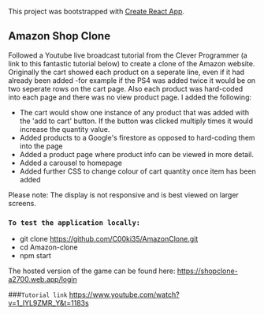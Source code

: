 This project was bootstrapped with [Create React App](https://github.com/facebook/create-react-app).

## Amazon Shop Clone

Followed a Youtube live broadcast tutorial from the Clever Programmer (a link to this fantastic tutorial below) to create a clone of the Amazon website. Originally the cart showed each product on a seperate line, even if it had already been added -for example if the PS4 was added twice it would be on two seperate rows on the cart page. Also each product was hard-coded into each page and there was no view product page. I added the following:

- The cart would show one instance of any product that was added with the 'add to cart' button. If the button was clicked multiply times it would increase the quantity value.
- Added products to a Google's firestore as opposed to hard-coding them into the page
- Added a product page where product info can be viewed in more detail.
- Added a carousel to homepage
- Added further CSS to change colour of cart quantity once item has been added

Please note: The display is not responsive and is best viewed on larger screens.

### `To test the application locally:`

- git clone https://github.com/C00ki35/AmazonClone.git
- cd Amazon-clone
- npm start


The hosted version of the game can be found here: 
https://shopclone-a2700.web.app/login

###`Tutorial link`
https://www.youtube.com/watch?v=1_IYL9ZMR_Y&t=1183s
